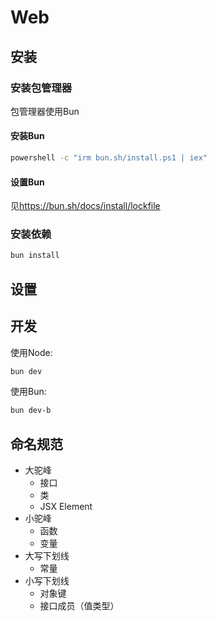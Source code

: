 # Web

## 安装

### 安装包管理器

包管理器使用Bun

#### 安装Bun

  ```bash
  powershell -c "irm bun.sh/install.ps1 | iex"
  ```

#### 设置Bun

  见<https://bun.sh/docs/install/lockfile>

### 安装依赖

  ```bash
  bun install
  ```

## 设置



## 开发

使用Node:

```bash
bun dev
```

使用Bun:

```bash
bun dev-b
```

## 命名规范

- 大驼峰
  - 接口
  - 类
  - JSX Element
- 小驼峰
  - 函数
  - 变量
- 大写下划线
  - 常量
- 小写下划线
  - 对象键
  - 接口成员（值类型）
